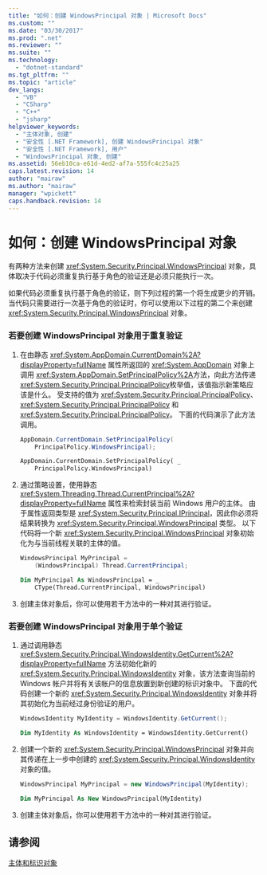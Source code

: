 ```yaml
---
title: "如何：创建 WindowsPrincipal 对象 | Microsoft Docs"
ms.custom: ""
ms.date: "03/30/2017"
ms.prod: ".net"
ms.reviewer: ""
ms.suite: ""
ms.technology: 
  - "dotnet-standard"
ms.tgt_pltfrm: ""
ms.topic: "article"
dev_langs: 
  - "VB"
  - "CSharp"
  - "C++"
  - "jsharp"
helpviewer_keywords: 
  - "主体对象, 创建"
  - "安全性 [.NET Framework], 创建 WindowsPrincipal 对象"
  - "安全性 [.NET Framework], 用户"
  - "WindowsPrincipal 对象, 创建"
ms.assetid: 56eb10ca-e61d-4ed2-af7a-555fc4c25a25
caps.latest.revision: 14
author: "mairaw"
ms.author: "mairaw"
manager: "wpickett"
caps.handback.revision: 14
---
```

# 如何：创建 WindowsPrincipal 对象
有两种方法来创建 <xref:System.Security.Principal.WindowsPrincipal> 对象，具体取决于代码必须重复执行基于角色的验证还是必须只能执行一次。  
  
 如果代码必须重复执行基于角色的验证，则下列过程的第一个将生成更少的开销。  当代码只需要进行一次基于角色的验证时，你可以使用以下过程的第二个来创建 <xref:System.Security.Principal.WindowsPrincipal> 对象。  
  
### 若要创建 WindowsPrincipal 对象用于重复验证  
  
1.  在由静态 <xref:System.AppDomain.CurrentDomain%2A?displayProperty=fullName> 属性所返回的 <xref:System.AppDomain> 对象上调用 <xref:System.AppDomain.SetPrincipalPolicy%2A>方法，向此方法传递 <xref:System.Security.Principal.PrincipalPolicy>枚举值，该值指示新策略应该是什么。  受支持的值为 <xref:System.Security.Principal.PrincipalPolicy>、<xref:System.Security.Principal.PrincipalPolicy> 和 <xref:System.Security.Principal.PrincipalPolicy>。  下面的代码演示了此方法调用。  
  
    ```csharp  
    AppDomain.CurrentDomain.SetPrincipalPolicy(  
        PrincipalPolicy.WindowsPrincipal);  
    ```  
  
    ```vb  
    AppDomain.CurrentDomain.SetPrincipalPolicy( _  
        PrincipalPolicy.WindowsPrincipal)  
    ```  
  
2.  通过策略设置，使用静态 <xref:System.Threading.Thread.CurrentPrincipal%2A?displayProperty=fullName> 属性来检索封装当前 Windows 用户的主体。  由于属性返回类型是 <xref:System.Security.Principal.IPrincipal>，因此你必须将结果转换为 <xref:System.Security.Principal.WindowsPrincipal> 类型。  以下代码将一个新 <xref:System.Security.Principal.WindowsPrincipal> 对象初始化为与当前线程关联的主体的值。  
  
    ```csharp  
    WindowsPrincipal MyPrincipal =   
        (WindowsPrincipal) Thread.CurrentPrincipal;  
    ```  
  
    ```vb  
    Dim MyPrincipal As WindowsPrincipal = _  
        CType(Thread.CurrentPrincipal, WindowsPrincipal)   
    ```  
  
3.  创建主体对象后，你可以使用若干方法中的一种对其进行验证。  
  
### 若要创建 WindowsPrincipal 对象用于单个验证  
  
1.  通过调用静态 <xref:System.Security.Principal.WindowsIdentity.GetCurrent%2A?displayProperty=fullName> 方法初始化新的 <xref:System.Security.Principal.WindowsIdentity> 对象，该方法查询当前的 Windows 帐户并将有关该帐户的信息放置到新创建的标识对象中。  下面的代码创建一个新的 <xref:System.Security.Principal.WindowsIdentity> 对象并将其初始化为当前经过身份验证的用户。  
  
    ```csharp  
    WindowsIdentity MyIdentity = WindowsIdentity.GetCurrent();  
    ```  
  
    ```vb  
    Dim MyIdentity As WindowsIdentity = WindowsIdentity.GetCurrent()  
    ```  
  
2.  创建一个新的 <xref:System.Security.Principal.WindowsPrincipal> 对象并向其传递在上一步中创建的 <xref:System.Security.Principal.WindowsIdentity> 对象的值。  
  
    ```csharp  
    WindowsPrincipal MyPrincipal = new WindowsPrincipal(MyIdentity);  
    ```  
  
    ```vb  
    Dim MyPrincipal As New WindowsPrincipal(MyIdentity)  
    ```  
  
3.  创建主体对象后，你可以使用若干方法中的一种对其进行验证。  
  
## 请参阅  
 [主体和标识对象](../../../docs/standard/security/principal-and-identity-objects.md)